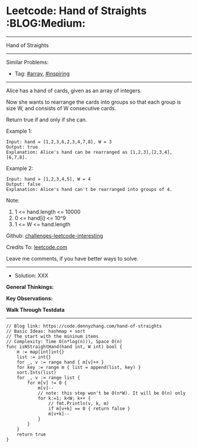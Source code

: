 # Leetcode: Hand of Straights     :BLOG:Medium:


---

Hand of Straights  

---

Similar Problems:  
-   Tag: [#array](https://code.dennyzhang.com/tag/array), [#inspiring](https://code.dennyzhang.com/tag/inspiring)

---

Alice has a hand of cards, given as an array of integers.  

Now she wants to rearrange the cards into groups so that each group is size W, and consists of W consecutive cards.  

Return true if and only if she can.  

Example 1:  

    Input: hand = [1,2,3,6,2,3,4,7,8], W = 3
    Output: true
    Explanation: Alice's hand can be rearranged as [1,2,3],[2,3,4],[6,7,8].

Example 2:  

    Input: hand = [1,2,3,4,5], W = 4
    Output: false
    Explanation: Alice's hand can't be rearranged into groups of 4.

Note:  

1.  1 <= hand.length <= 10000
2.  0 <= hand[i] <= 10^9
3.  1 <= W <= hand.length

Github: [challenges-leetcode-interesting](https://github.com/DennyZhang/challenges-leetcode-interesting/tree/master/hand-of-straights)  

Credits To: [leetcode.com](https://leetcode.com/problems/hand-of-straights/description/)  

Leave me comments, if you have better ways to solve.  

---

-   Solution: XXX

**General Thinkings:**  


**Key Observations:**  


**Walk Through Testdata**  

---


    // Blog link: https://code.dennyzhang.com/hand-of-straights
    // Basic Ideas: hashmap + sort
    // The start with the mininum items
    // Complexity: Time O(n*log(n))), Space O(n)
    func isNStraightHand(hand int, W int) bool {
        m := map[int]int{}
        list := int{}
        for _, v := range hand { m[v]++ }
        for key := range m { list = append(list, key) }
        sort.Ints(list)
        for _, v := range list {
            for m[v] != 0 {
                m[v]--
                // note: this step won't be O(n*W). It will be O(n) only
                for k:=1; k<W; k++ {
                    // fmt.Println(v, k, m)
                    if m[v+k] == 0 { return false }
                    m[v+k]--
                }
            }
        }
        return true
    }